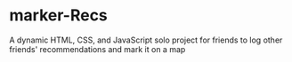 # marker-Recs

A dynamic HTML, CSS, and JavaScript solo project for friends to log other friends' recommendations and mark it on a map
